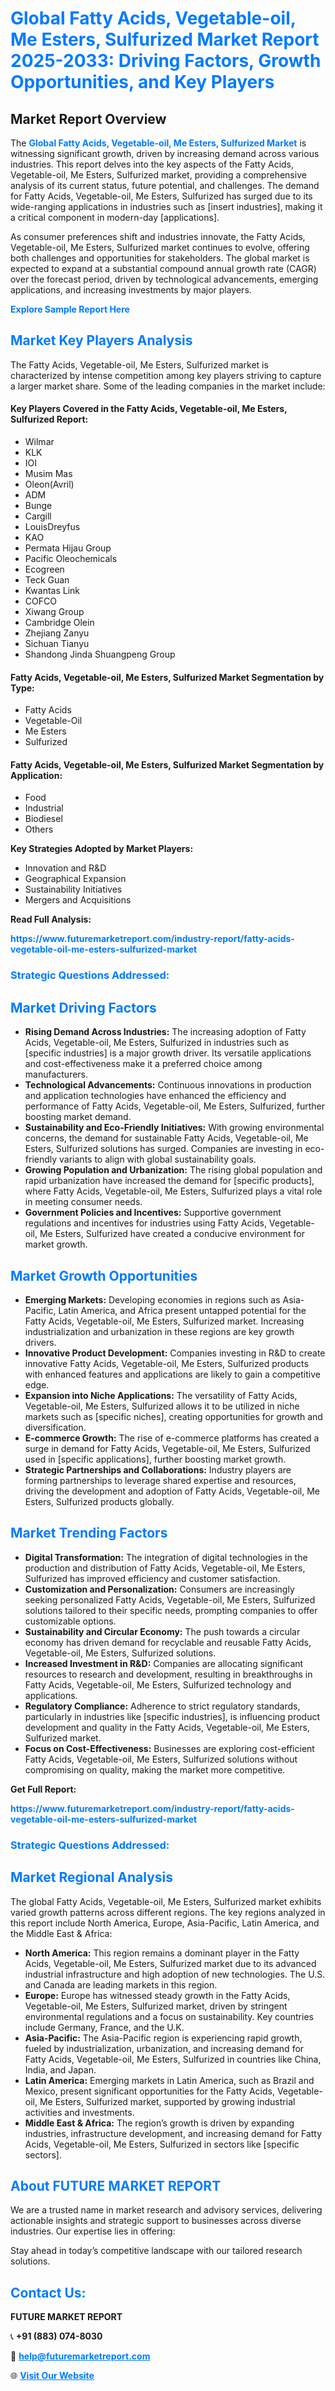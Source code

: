 <h1 style="color: #007BFF;">Global Fatty Acids, Vegetable-oil, Me Esters, Sulfurized Market Report 2025-2033: Driving Factors, Growth Opportunities, and Key Players</h1>

<section id="overview">
<h2>Market Report Overview</h2>
<p>The <a href="https://www.futuremarketreport.com/industry-report/fatty-acids-vegetable-oil-me-esters-sulfurized-market" style="color: #007BFF; text-decoration: none;"><strong>Global Fatty Acids, Vegetable-oil, Me Esters, Sulfurized Market</strong></a> is witnessing significant growth, driven by increasing demand across various industries. This report delves into the key aspects of the Fatty Acids, Vegetable-oil, Me Esters, Sulfurized market, providing a comprehensive analysis of its current status, future potential, and challenges. The demand for Fatty Acids, Vegetable-oil, Me Esters, Sulfurized has surged due to its wide-ranging applications in industries such as [insert industries], making it a critical component in modern-day [applications].</p>
<p>As consumer preferences shift and industries innovate, the Fatty Acids, Vegetable-oil, Me Esters, Sulfurized market continues to evolve, offering both challenges and opportunities for stakeholders. The global market is expected to expand at a substantial compound annual growth rate (CAGR) over the forecast period, driven by technological advancements, emerging applications, and increasing investments by major players.</p>
</section>

<section id="overview">
<p><a href="https://www.futuremarketreport.com/request-sample/reportId=106243" style="color: #007BFF; text-decoration: none;"><strong>Explore Sample Report Here</strong></a></p>
</section>

<section id="key-players">
<h2 style="color: #007BFF;">Market Key Players Analysis</h2>
<p>The Fatty Acids, Vegetable-oil, Me Esters, Sulfurized market is characterized by intense competition among key players striving to capture a larger market share. Some of the leading companies in the market include:</p>
<h4>Key Players Covered in the Fatty Acids, Vegetable-oil, Me Esters, Sulfurized Report:</h4>
<ul><li>Wilmar</li><li>KLK</li><li>IOI</li><li>Musim Mas</li><li>Oleon(Avril)</li><li>ADM</li><li>Bunge</li><li>Cargill</li><li>LouisDreyfus</li><li>KAO</li><li>Permata Hijau Group</li><li>Pacific Oleochemicals</li><li>Ecogreen</li><li>Teck Guan</li><li>Kwantas Link</li><li>COFCO</li><li>Xiwang Group</li><li>Cambridge Olein</li><li>Zhejiang Zanyu</li><li>Sichuan Tianyu</li><li>Shandong Jinda Shuangpeng Group</li></ul>
<h4>Fatty Acids, Vegetable-oil, Me Esters, Sulfurized Market Segmentation by Type:</h4>
<ul><li>Fatty Acids</li><li>Vegetable-Oil</li><li>Me Esters</li><li>Sulfurized</li></ul>

<h4>Fatty Acids, Vegetable-oil, Me Esters, Sulfurized Market Segmentation by Application:</h4>
<ul><li>Food</li><li>Industrial</li><li>Biodiesel</li><li>Others</li></ul>
<p><strong>Key Strategies Adopted by Market Players:</strong></p>
<ul>
<li>Innovation and R&D</li>
<li>Geographical Expansion</li>
<li>Sustainability Initiatives</li>
<li>Mergers and Acquisitions</li>
</ul>
</section>

<section>
<p><strong>Read Full Analysis: </strong></p><a href="https://www.futuremarketreport.com/industry-report/fatty-acids-vegetable-oil-me-esters-sulfurized-market" style="color: #007BFF; text-decoration: none;"><strong>https://www.futuremarketreport.com/industry-report/fatty-acids-vegetable-oil-me-esters-sulfurized-market</strong></a>
<h3 style="color: #007BFF;">Strategic Questions Addressed:</h3>
</section>

<section id="driving-factors">
<h2 style="color: #007BFF;">Market Driving Factors</h2>
<ul>
<li><strong>Rising Demand Across Industries:</strong> The increasing adoption of Fatty Acids, Vegetable-oil, Me Esters, Sulfurized in industries such as [specific industries] is a major growth driver. Its versatile applications and cost-effectiveness make it a preferred choice among manufacturers.</li>
<li><strong>Technological Advancements:</strong> Continuous innovations in production and application technologies have enhanced the efficiency and performance of Fatty Acids, Vegetable-oil, Me Esters, Sulfurized, further boosting market demand.</li>
<li><strong>Sustainability and Eco-Friendly Initiatives:</strong> With growing environmental concerns, the demand for sustainable Fatty Acids, Vegetable-oil, Me Esters, Sulfurized solutions has surged. Companies are investing in eco-friendly variants to align with global sustainability goals.</li>
<li><strong>Growing Population and Urbanization:</strong> The rising global population and rapid urbanization have increased the demand for [specific products], where Fatty Acids, Vegetable-oil, Me Esters, Sulfurized plays a vital role in meeting consumer needs.</li>
<li><strong>Government Policies and Incentives:</strong> Supportive government regulations and incentives for industries using Fatty Acids, Vegetable-oil, Me Esters, Sulfurized have created a conducive environment for market growth.</li>
</ul>
</section>

<section id="growth-opportunities">
<h2 style="color: #007BFF;">Market Growth Opportunities</h2>
<ul>
<li><strong>Emerging Markets:</strong> Developing economies in regions such as Asia-Pacific, Latin America, and Africa present untapped potential for the Fatty Acids, Vegetable-oil, Me Esters, Sulfurized market. Increasing industrialization and urbanization in these regions are key growth drivers.</li>
<li><strong>Innovative Product Development:</strong> Companies investing in R&D to create innovative Fatty Acids, Vegetable-oil, Me Esters, Sulfurized products with enhanced features and applications are likely to gain a competitive edge.</li>
<li><strong>Expansion into Niche Applications:</strong> The versatility of Fatty Acids, Vegetable-oil, Me Esters, Sulfurized allows it to be utilized in niche markets such as [specific niches], creating opportunities for growth and diversification.</li>
<li><strong>E-commerce Growth:</strong> The rise of e-commerce platforms has created a surge in demand for Fatty Acids, Vegetable-oil, Me Esters, Sulfurized used in [specific applications], further boosting market growth.</li>
<li><strong>Strategic Partnerships and Collaborations:</strong> Industry players are forming partnerships to leverage shared expertise and resources, driving the development and adoption of Fatty Acids, Vegetable-oil, Me Esters, Sulfurized products globally.</li>
</ul>
</section>

<section id="trending-factors">
<h2 style="color: #007BFF;">Market Trending Factors</h2>
<ul>
<li><strong>Digital Transformation:</strong> The integration of digital technologies in the production and distribution of Fatty Acids, Vegetable-oil, Me Esters, Sulfurized has improved efficiency and customer satisfaction.</li>
<li><strong>Customization and Personalization:</strong> Consumers are increasingly seeking personalized Fatty Acids, Vegetable-oil, Me Esters, Sulfurized solutions tailored to their specific needs, prompting companies to offer customizable options.</li>
<li><strong>Sustainability and Circular Economy:</strong> The push towards a circular economy has driven demand for recyclable and reusable Fatty Acids, Vegetable-oil, Me Esters, Sulfurized solutions.</li>
<li><strong>Increased Investment in R&D:</strong> Companies are allocating significant resources to research and development, resulting in breakthroughs in Fatty Acids, Vegetable-oil, Me Esters, Sulfurized technology and applications.</li>
<li><strong>Regulatory Compliance:</strong> Adherence to strict regulatory standards, particularly in industries like [specific industries], is influencing product development and quality in the Fatty Acids, Vegetable-oil, Me Esters, Sulfurized market.</li>
<li><strong>Focus on Cost-Effectiveness:</strong> Businesses are exploring cost-efficient Fatty Acids, Vegetable-oil, Me Esters, Sulfurized solutions without compromising on quality, making the market more competitive.</li>
</ul>
</section>

<section>
<p><strong>Get Full Report: </strong></p><a href="https://www.futuremarketreport.com/industry-report/fatty-acids-vegetable-oil-me-esters-sulfurized-market" style="color: #007BFF; text-decoration: none;"><strong>https://www.futuremarketreport.com/industry-report/fatty-acids-vegetable-oil-me-esters-sulfurized-market</strong></a>
<h3 style="color: #007BFF;">Strategic Questions Addressed:</h3>
</section>


<section id="regional-analysis">
<h2 style="color: #007BFF;">Market Regional Analysis</h2>
<p>The global Fatty Acids, Vegetable-oil, Me Esters, Sulfurized market exhibits varied growth patterns across different regions. The key regions analyzed in this report include North America, Europe, Asia-Pacific, Latin America, and the Middle East & Africa:</p>
<ul>
<li><strong>North America:</strong> This region remains a dominant player in the Fatty Acids, Vegetable-oil, Me Esters, Sulfurized market due to its advanced industrial infrastructure and high adoption of new technologies. The U.S. and Canada are leading markets in this region.</li>
<li><strong>Europe:</strong> Europe has witnessed steady growth in the Fatty Acids, Vegetable-oil, Me Esters, Sulfurized market, driven by stringent environmental regulations and a focus on sustainability. Key countries include Germany, France, and the U.K.</li>
<li><strong>Asia-Pacific:</strong> The Asia-Pacific region is experiencing rapid growth, fueled by industrialization, urbanization, and increasing demand for Fatty Acids, Vegetable-oil, Me Esters, Sulfurized in countries like China, India, and Japan.</li>
<li><strong>Latin America:</strong> Emerging markets in Latin America, such as Brazil and Mexico, present significant opportunities for the Fatty Acids, Vegetable-oil, Me Esters, Sulfurized market, supported by growing industrial activities and investments.</li>
<li><strong>Middle East & Africa:</strong> The region’s growth is driven by expanding industries, infrastructure development, and increasing demand for Fatty Acids, Vegetable-oil, Me Esters, Sulfurized in sectors like [specific sectors].</li>
</ul>
</section>

<footer>
<h2 style="color: #007BFF;">About FUTURE MARKET REPORT</h2>
<p>We are a trusted name in market research and advisory services, delivering actionable insights and strategic support to businesses across diverse industries. Our expertise lies in offering:</p>

<p>Stay ahead in today’s competitive landscape with our tailored research solutions.</p>

<h2 style="color: #007BFF;">Contact Us:</h2>
<p><strong>FUTURE MARKET REPORT</strong></p>
<p>📞 <strong>+91 (883) 074-8030</strong></p>
<p>📧 <strong><a href="mailto:help@futuremarketreport.com" style="color: #007BFF;">help@futuremarketreport.com</a></strong></p>
<p>🌐 <strong><a href="https://www.futuremarketreport.com/" style="color: #007BFF;">Visit Our Website</a></strong></p>
</footer>